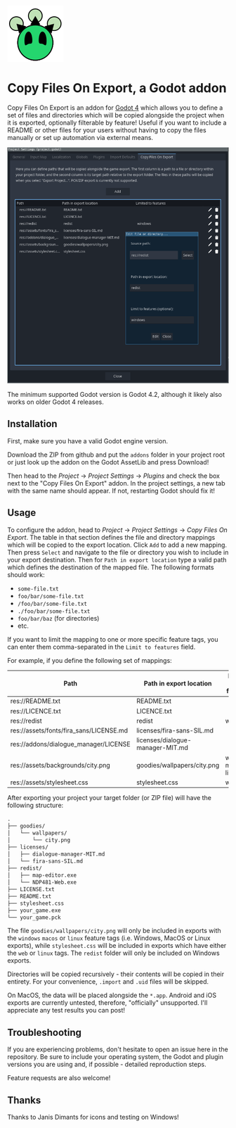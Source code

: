 <img src="icon.svg" width="128" height="128">

# Copy Files On Export, a Godot addon

Copy Files On Export is an addon for [Godot 4](https://godotengine.org) which allows you to define a set of files and directories which will be copied alongside the project when it is exported, optionally filterable by feature! Useful if you want to include a README or other files for your users without having to copy the files manually or set up automation via external means.

![Screenshot of the addon's settings section in Project ](media/screenshot1.png)

The minimum supported Godot version is Godot 4.2, although it likely also works on older Godot 4 releases.

## Installation

First, make sure you have a valid Godot engine version.

Download the ZIP from github and put the `addons` folder in your project root or just look up the addon on the Godot AssetLib and press Download!

Then head to the _Project_ → _Project Settings_ → _Plugins_ and check the box next to the "Copy Files On Export" addon. In the project settings, a new tab with the same name should appear. If not, restarting Godot should fix it!

## Usage

To configure the addon, head to _Project_ → _Project Settings_ → _Copy Files On Export_. The table in that section defines the file and directory mappings which will be copied to the export location. Click `Add` to add a new mapping. Then press `Select` and navigate to the file or directory you wish to include in your export destination. Then for `Path in export location` type a valid path which defines the destination of the mapped file. The following formats should work:

* `some-file.txt`
* `foo/bar/some-file.txt`
* `/foo/bar/some-file.txt`
* `./foo/bar/some-file.txt`
* `foo/bar/baz` (for directories)
* etc.

If you want to limit the mapping to one or more specific feature tags, you can enter them comma-separated in the `Limit to features` field.

For example, if you define the following set of mappings:

| Path                                    | Path in export location          | Limited to features   |
|-----------------------------------------|----------------------------------|-----------------------|
| res://README.txt                        | README.txt                       |                       |
| res://LICENCE.txt                       | LICENCE.txt                      |                       |
| res://redist                            | redist                           | windows               |
| res://assets/fonts/fira_sans/LICENSE.md | licenses/fira-sans-SIL.md        |                       |
| res://addons/dialogue_manager/LICENSE   | licenses/dialogue-manager-MIT.md |                       |
| res://assets/backgrounds/city.png       | goodies/wallpapers/city.png      | windows, macos, linux |
| res://assets/stylesheet.css             | stylesheet.css                   | web                   |

After exporting your project your target folder (or ZIP file) will have the following structure:

```
.
├── goodies/
│   └── wallpapers/
│       └── city.png
├── licenses/
│   ├── dialogue-manager-MIT.md
│   └── fira-sans-SIL.md
├── redist/
│   ├── map-editor.exe
│   └── NDP481-Web.exe
├── LICENSE.txt
├── README.txt
├── stylesheet.css
├── your_game.exe
└── your_game.pck
```

The file `goodies/wallpapers/city.png` will only be included in exports with the `windows` `macos` or `linux` feature tags (i.e. Windows, MacOS or Linux exports), while `stylesheet.css` will be included in exports which have either the `web` or `linux` tags. The `redist` folder will only be included on Windows exports.

Directories will be copied recursively - their contents will be copied in their entirety. For your convenience, `.import` and `.uid` files will be skipped.

On MacOS, the data will be placed alongside the `*.app`. Android and iOS exports are currently untested, therefore, "officially" unsupported. I'll appreciate any test results you can post!

## Troubleshooting

If you are experiencing problems, don't hesitate to open an issue here in the repository. Be sure to include your operating system, the Godot and plugin versions you are using and, if possible - detailed reproduction steps.

Feature requests are also welcome!

## Thanks

Thanks to Janis Dimants for icons and testing on Windows!

